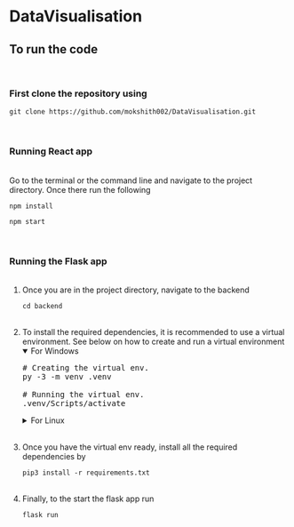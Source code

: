 # DataVisualisation

## To run the code

<br>

### First clone the repository using <br>
    git clone https://github.com/mokshith002/DataVisualisation.git 
<br>

<!-- <details> -->
### Running React app
<br>
Go to the terminal or the command line and navigate to the project directory. Once there run the following

```
npm install

npm start
```

<br> 

### Running the Flask app
<ol>
<br>
<li>
Once you are in the project directory, navigate to the backend 

```
cd backend
```
</li>
<br>
<li>
To install the required dependencies, it is recommended to use a virtual environment. See below on how to create and run a virtual environment

<details open>
<summary>For Windows</summary>
<pre>
# Creating the virtual env. 
py -3 -m venv .venv<br>
# Running the virtual env.
.venv/Scripts/activate
</pre>
</details>


<details>
<summary>For Linux</summary>
<pre>
# Creating the virtual env. 
python3 -m venv .venv<br>
# Running the virtual env.
source .venv/bin/activate
</pre>
</details>
</li>
<br>
<li>

Once you have the virtual env ready, install all the required dependencies by

```
pip3 install -r requirements.txt
```
</li>

<br>

<li>
Finally, to the start the flask app run 

```
flask run
```
</li>


</ol>



